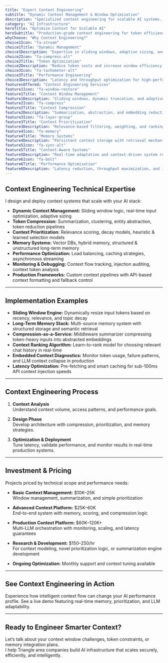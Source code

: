 ```yaml
---
title: "Expert Context Engineering"
subtitle: "Dynamic Context Management & Window Optimization"
description: "Specialized context engineering for scalable AI systems. I build dynamic context management frameworks, context compression strategies, and intelligent selection logic for optimal performance and efficiency."
category: "AI Infrastructure"
heroTitle: "Optimize Context for Scalable AI"
heroSubtitle: "Production-grade context engineering for token efficiency, relevance, and performance."
whyChoose: "Why Context Engineering?"
choice1Icon: "fa-stream"
choice1Title: "Dynamic Management"
choice1Description: "Expertise in sliding windows, adaptive sizing, and real-time context control."
choice2Icon: "fa-compress-alt"
choice2Title: "Token Optimization"
choice2Description: "Reduce token costs and increase window efficiency with advanced context compression."
choice3Icon: "fa-tachometer-alt"
choice3Title: "Performance Engineering"
choice3Description: "Latency and throughput optimization for high-performance LLM and memory systems."
featuresOffered: "Context Engineering Services"
feature1Icon: "fa-window-restore"
feature1Title: "Context Window Management"
feature1Description: "Sliding windows, dynamic truncation, and adaptive sizing for token-efficient inputs."
feature2Icon: "fa-compress"
feature2Title: "Context Compression"
feature2Description: "Summarization, abstraction, and embedding reduction for condensed context."
feature3Icon: "fa-layer-group"
feature3Title: "Context Prioritization"
feature3Description: "Relevance-based filtering, weighting, and ranking for intelligent context selection."
feature4Icon: "fa-memory"
feature4Title: "Memory Systems"
feature4Description: "Persistent context storage with retrieval mechanisms and long-term memory."
feature5Icon: "fa-sync-alt"
feature5Title: "Context-Aware Systems"
feature5Description: "Real-time adaptation and context-driven system response with continuous updates."
feature6Icon: "fa-bolt"
feature6Title: "Performance Optimization"
feature6Description: "Latency reduction, throughput maximization, and infrastructure tuning for LLM usage."
---
```


## Context Engineering Technical Expertise

I design and deploy context systems that scale with your AI stack:

- **Dynamic Context Management:** Sliding window logic, real-time input optimization, adaptive sizing  
- **Token Compression:** Summarization, clustering, entity abstraction, token reduction pipelines  
- **Context Prioritization:** Relevance scoring, decay models, heuristic & learned selection models  
- **Memory Systems:** Vector DBs, hybrid memory, structured & unstructured long-term memory  
- **Performance Optimization:** Load balancing, caching strategies, asynchronous streaming  
- **Monitoring & Debugging:** Context flow tracking, injection auditing, context token analysis  
- **Production Frameworks:** Custom context pipelines with API-based context formatting and fallback control  

---

## Implementation Examples

- **Sliding Window Engine:** Dynamically resize input tokens based on recency, relevance, and topic decay  
- **Long-Term Memory Stack:** Multi-source memory system with structured storage and semantic retrieval  
- **Compression-as-a-Service:** Middleware summarizer compressing token-heavy inputs into abstracted embeddings  
- **Context Ranking Algorithm:** Learn-to-rank model for choosing relevant chat history in real-time  
- **Embedded Context Diagnostics:** Monitor token usage, failure patterns, and LLM context collapse in production  
- **Latency Optimization:** Pre-fetching and smart caching for sub-100ms API context injection speeds  

---

## Context Engineering Process

1. **Context Analysis**  
   Understand context volume, access patterns, and performance goals.

2. **Design Phase**  
   Develop architecture with compression, prioritization, and memory strategies.

3. **Optimization & Deployment**  
   Tune latency, validate performance, and monitor results in real-time production systems.

---

## Investment & Pricing

Projects priced by technical scope and performance needs:

- **Basic Context Management:** $10K–25K  
  Window management, summarization, and simple prioritization

- **Advanced Context Platform:** $25K–60K  
  End-to-end system with memory, scoring, and compression logic

- **Production Context Platform:** $60K–120K+  
  Multi-LLM orchestration with monitoring, scaling, and latency guarantees

- **Research & Development:** $150–250/hr  
  For context modeling, novel prioritization logic, or summarization engine development

- **Ongoing Optimization:** Monthly support and context tuning available

---

## See Context Engineering in Action

Experience how intelligent context flow can change your AI performance profile. See a live demo featuring real-time memory, prioritization, and LLM adaptability.

---

## Ready to Engineer Smarter Context?

Let’s talk about your context window challenges, token constraints, or memory integration plans.  
I help Triangle area companies build AI infrastructure that scales securely, efficiently, and intelligently.
